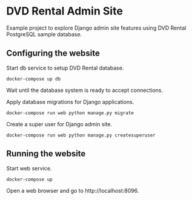 # DVD Rental Admin Site

Example project to explore Django admin site features using DVD Rental PostgreSQL sample database.

## Configuring the website

Start db service to setup DVD Rental database.

```shell script
docker-compose up db
```

Wait until the database system is ready to accept connections.

Apply database migrations for Django applications.

```shell script
docker-compose run web python manage.py migrate
```

Create a super user for Django admin site.

```shell script
docker-compose run web python manage.py createsuperuser
```

## Running the website

Start web service.

```shell script
docker-compose up
```

Open a web browser and go to http://localhost:8096.
